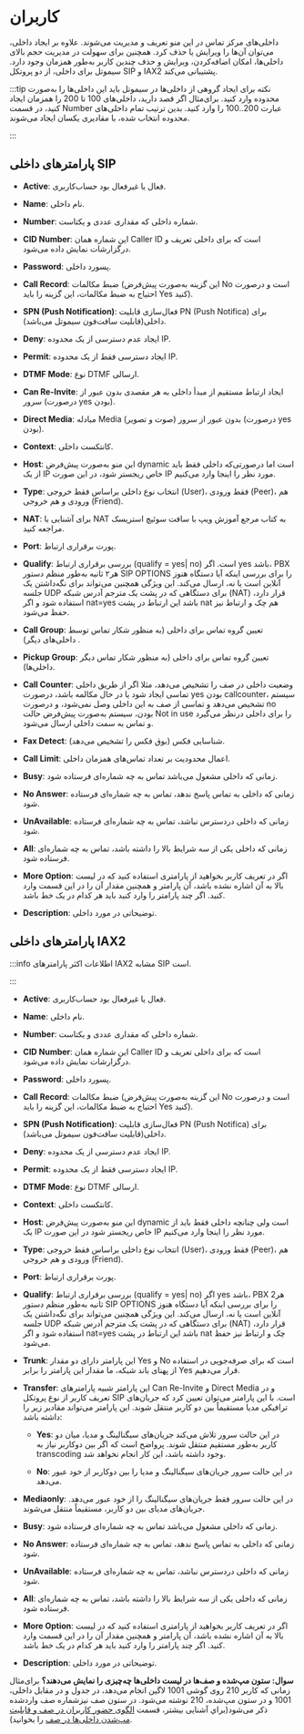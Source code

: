 

# کاربران

	
داخلی‌های مرکز تماس در این منو تعریف و مدیریت می‌شوند. علاوه بر ایجاد داخلی، می‌‌توان آن‌‌ها را ویرایش یا حذف کرد. همچنین برای سهولت در مدیریت حجم بالای داخلی‌ها، امکان اضافه‌کردن، ویرایش و حذف چندین کاربر به‌طور همزمان وجود دارد. سیموتل برای داخلی، از دو پروتکل SIP و IAX2 پشتیبانی می‌کند.

 
:::tip نکته
برای ایجاد گروهی از داخلی‌‌ها در سیموتل باید این داخلی‌‌ها را به‌صورت محدوده وارد کنید. برای‌‌مثال اگر قصد دارید، داخلی‌‌های 100 تا 200 را همزمان ایجاد کنید، در قسمت Number عبارت 200..100 را وارد کنید. بدین ترتیب تمام داخلی‌‌های محدوده انتخاب شده، با مقادیری یکسان ایجاد می‌شوند. 

::: 

 

 

## پارامترهای داخلی SIP

- **Active**: فعال یا غیرفعال بود حساب‌کاربری.

- **Name**: نام داخلی.

- **Number**: شماره داخلی که مقداری عددی و یکتاست.

- **CID Number**: این شماره همان Caller ID است که برای داخلی تعریف و درگزارشات نمایش داده می‌‌شود.

- **Password**: پسورد داخلی.

- **Call Record**: ضبط مکالمات (این گزینه به‌‌صورت پیش‌‌فرض No است و درصورت احتیاج به ضبط مکالمات، این گزینه را باید Yes کنید).

- **SPN (Push Notification)**: فعال‌سازی قابلیت PN (Push Notifica) برای داخلی(قابلیت سافت‌فون سیموتل می‌باشد).
	
- **Deny**: ایجاد عدم دسترسی از یک محدوده IP.

- **Permit**: ایجاد دسترسی فقط از یک محدوده IP.

- **DTMF Mode**: نوع DTMF ارسالی.

- **Can Re-Invite**: ایجاد ارتباط مستقیم از مبدأ داخلی به هر مقصدی بدون عبور از سرور (درصورت yes بودن).

- **Direct Media**: مبادله Media (صوت و تصویر) بدون عبور از سرور (درصورت yes بودن).

- **Context**: کانتکست داخلی.

- **Host**: این منو به‌‌صورت پیش‌‌فرض dynamic است اما درصورتی‌‌که داخلی فقط باید از یک IP خاص ریجستر شود، در این صورت IP مورد نظر را اینجا وارد می‌‌کنیم.

- **Type**: انتخاب نوع داخلی براساس فقط خروجی (User)، فقط ورودی (Peer)، هم ورودی و هم خروجی (Friend).

- **NAT**: برای آشنایی با NAT به کتاب مرجع آموزش ویپ با سافت سوئیچ استریسک مراجعه کنید.

- **Port**: پورت برقراری ارتباط.

- **Qualify**: بررسی برقراری ارتباط (qualify = yes| no) است. اگر yes باشد، PBX هر۲ ثانیه به‌‌طور منظم دستور SIP OPTIONS را برای بررسی اینکه آیا دستگاه هنوز آنلاین است یا نه، ارسال می‌‌کند. این ویژگی همچنین می‌‌تواند برای نگه‌‌داشتن یک جلسه UDP برای دستگاهی که در پشت یک مترجم آدرس شبکه (NAT) قرار دارد، استفاده شود و اگر nat=yes باشد این ارتباط در پشت nat هم چک و ارتباط نیز حفظ می‌‌شود.

- **Call Group**: تعیین گروه تماس برای داخلی (به منظور شکار تماس توسط داخلی‌‌های دیگر) .

- **Pickup Group**: تعیین گروه تماس برای داخلی (به منظور شکار تماس دیگر داخلی‌ها).

- **Call Counter**: وضعیت داخلی در صف را تشخیص می‌‌دهد، مثلا اگر از طریق داخلی تماسی ایجاد شود یا در حال مکالمه باشد، درصورت yes‌‌ بودن callcounter، سیستم تشخیص می‌دهد و تماسی از صف به این داخلی وصل نمی‌‌شود، و درصورت no بودن، سیستم به‌‌صورت پیش‌‌فرض حالت Not in use را برای داخلی درنظر می‌‌گیرد و تماس به سمت داخلی ارسال می‌‌شود.

- **Fax Detect**: شناسایی فکس (بوق فکس را تشخیص می‌دهد).

- **Call Limit**: اعمال محدودیت بر تعداد تماس‌‌های همزمان داخلی.

- **Busy**: زمانی که داخلی مشغول می‌باشد تماس به چه شماره‌ای فرستاده شود.

- **No Answer**: زمانی که داخلی به تماس پاسخ ندهد، تماس به چه شماره‌ای فرستاده شود.

- **UnAvailable**: زمانی که داخلی دردسترس نباشد، تماس به چه شماره‌ای فرستاده شود.

- **All**: زمانی که داخلی یکی از سه شرایط بالا را داشته باشد، تماس به چه شماره‌ای فرستاده شود.

- **More Option**: اگر در تعریف کاربر بخواهید از پارامتری استفاده کنید که در لیست بالا به آن اشاره نشده باشد، آن پارامتر و همچنین مقدار آن را در این قسمت وارد کنید. اگر چند پارامتر را وارد کنید باید هر کدام در یک خط باشد.

- **Description**: توضیحاتی در مورد داخلی.


## پارامترهای داخلی IAX2

:::info اطلاعات
اکثر پارامترهای IAX2 مشابه SIP است.

:::

- **Active**: فعال یا غیرفعال بود حساب‌کاربری.

- **Name**: نام داخلی.

- **Number**: شماره داخلی که مقداری عددی و یکتاست.

- **CID Number**: این شماره همان Caller ID است که برای داخلی تعریف و درگزارشات نمایش داده می‌‌شود.

- **Password**: پسورد داخلی.

- **Call Record**: ضبط مکالمات (این گزینه به‌‌صورت پیش‌‌فرض No است و درصورت احتیاج به ضبط مکالمات، این گزینه را باید Yes کنید).

- **SPN (Push Notification)**: فعال‌سازی قابلیت PN (Push Notifica) برای داخلی(قابلیت سافت‌فون سیموتل می‌باشد).

- **Deny**: ایجاد عدم دسترسی از یک محدوده IP.

- **Permit**: ایجاد دسترسی فقط از یک محدوده IP.

- **DTMF Mode**: نوع DTMF ارسالی.

- **Context**: کانتکست داخلی.

- **Host**: این منو به‌‌صورت پیش‌‌فرض dynamic است ولی چنانچه داخلی فقط باید از یک IP خاص ریجستر شود در این صورت IP مورد نظر را اینجا وارد می‌‌کنیم.

- **Type**: انتخاب نوع داخلی براساس فقط خروجی (User)، فقط ورودی (Peer)، هم ورودی و هم خروجی (Friend).

- **Port**: پورت برقراری ارتباط.

- **Qualify**: بررسی برقراری ارتباط (qualify = yes| no) اگر yes باشد، PBX هر2 ثانیه به‌‌طور منظم دستور SIP OPTIONS را برای بررسی اینکه آیا دستگاه هنوز آنلاین است یا نه، ارسال می‌‌کند. این ویژگی همچنین می‌‌تواند برای نگه‌‌داشتن یک جلسه UDP برای دستگاهی که در پشت یک مترجم آدرس شبکه (NAT) قرار دارد، استفاده شود و اگر nat=yes باشد این ارتباط در پشت nat چک و ارتباط نیز حفظ می‌‌شود.

- **Trunk**: این پارامتر دارای دو مقدار Yes و No است که برای صرفه‌‌جویی در استفاده از پهنای باند شبکه، ما مقدار این پارامتر را برابر Yes قرار می‌‌دهیم.

- **Transfer**: این پارامتر شبیه پارامترهای Can Re-Invite و Direct Media و در تعریف کاربر از نوع پروتکل SIP است. با این پارامتر می‌‌توان تعیین کرد که جریان‌‌های ترافیکی مدیا مستقیماً بین دو کاربر منتقل شوند. این پارامتر می‌‌تواند مقادیر زیر را داشته باشد:

	- **Yes**: در این حالت سرور تلاش می‌‌کند جریان‌‌های سیگنالینگ و مدیا، میان دو کاربر به‌طور مستقیم منتقل شوند. پرواضح است که اگر بین دوکاربر نیاز به transcoding وجود داشته باشد، این کار انجام نخواهد شد.

	- **No**: در این حالت سرور جریان‌‌های سیگنالینگ و مدیا را بین دوکاربر از خود عبور می‌‌دهد.

- **Mediaonly**: در این حالت سرور فقط جریان‌‌های سیگنالینگ را از خود عبور می‌‌دهد. جریان‌‌های مدیای بین دو کاربر، مستقیماً منتقل می‌‌شوند.

- **Busy**: زمانی که داخلی مشغول می‌باشد تماس به چه شماره‌ای فرستاده شود.

- **No Answer**: زمانی که داخلی به تماس پاسخ ندهد، تماس به چه شماره‌ای فرستاده شود.

- **UnAvailable**: زمانی که داخلی دردسترس نباشد، تماس به چه شماره‌ای فرستاده شود.

- **All**: زمانی که داخلی یکی از سه شرایط بالا را داشته باشد، تماس به چه شماره‌ای فرستاده شود.

- **More Option**: اگر در تعریف کاربر بخواهید از پارامتری استفاده کنید که در لیست بالا به آن اشاره نشده باشد، آن پارامتر و همچنین مقدار آن را در این قسمت وارد کنید. اگر چند پارامتر را وارد کنید باید هر کدام در یک خط باشد.

- **Description**: توضیحاتی در مورد داخلی.


**سوال: ستون مپ‌شده و صف‌‌ها در لیست داخلی‌‌ها چه‌چیزی را نمایش می‌دهند؟**
برای‌مثال زمانی که کاربر 210 روی گوشی 1001 لاگین انجام می‌دهد، در جدول و در مقابل داخلی، 1001 و در ستون مپ‌شده، 210 نوشته می‌‌شود. در ستون صف نیزشماره صف واردشده ذکر می‌‌شود(براي آشنايی بيشتر، قسمت [الگوی حضور كاربران در صف و قابليت مپ‌شدن داخلی‌‌ها در صف](/pbx/pbx-menu/pbx/queues#الگوی-حضور-کاربران-در-صف-و-قابلیت-مپشدن-داخلیها) را بخوانید).
